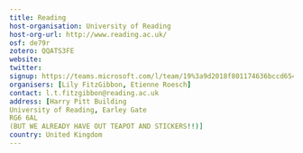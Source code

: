 ```yaml
---
title: Reading
host-organisation: University of Reading
host-org-url: http://www.reading.ac.uk/
osf: de79r
zotero: QQATS3FE
website: 
twitter: 
signup: https://teams.microsoft.com/l/team/19%3a9d2018f801174636bccd6540666720d7%40thread.skype/conversations?groupId=2684e1f9-0a6d-461e-ae97-47b531611b9d&tenantId=4ffa3bc4-ecfc-48c0-9080-f5e43ff90e5f
organisers: [Lily FitzGibbon, Etienne Roesch]
contact: l.t.fitzgibbon@reading.ac.uk
address: [Harry Pitt Building
University of Reading, Earley Gate
RG6 6AL
(BUT WE ALREADY HAVE OUT TEAPOT AND STICKERS!!)]
country: United Kingdom
---
```



